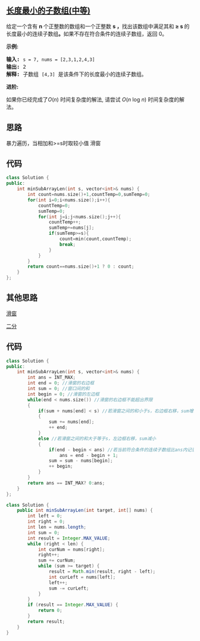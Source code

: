 ## [长度最小的子数组(中等)](https://leetcode-cn.com/problems/template/)
<p>给定一个含有&nbsp;<strong>n&nbsp;</strong>个正整数的数组和一个正整数&nbsp;<strong>s ，</strong>找出该数组中满足其和<strong> ≥ s </strong>的长度最小的连续子数组<strong>。</strong>如果不存在符合条件的连续子数组，返回 0。</p>

<p><strong>示例:&nbsp;</strong></p>

<pre><strong>输入:</strong> <code>s = 7, nums = [2,3,1,2,4,3]</code>
<strong>输出:</strong> 2
<strong>解释: </strong>子数组&nbsp;<code>[4,3]</code>&nbsp;是该条件下的长度最小的连续子数组。
</pre>

<p><strong>进阶:</strong></p>

<p>如果你已经完成了<em>O</em>(<em>n</em>) 时间复杂度的解法, 请尝试&nbsp;<em>O</em>(<em>n</em> log <em>n</em>) 时间复杂度的解法。</p>

## 思路
暴力遍历，当相加和>=s时取较小值
滑窗

## 代码
```c++
class Solution {
public:
    int minSubArrayLen(int s, vector<int>& nums) {
        int count=nums.size()+1,countTemp=0,sumTemp=0;
        for(int i=0;i<nums.size();i++){
            countTemp=0;
            sumTemp=0;
            for(int j=i;j<nums.size();j++){
                countTemp++;
                sumTemp+=nums[j];
                if(sumTemp>=s){
                    count=min(count,countTemp);
                    break;
                }
            }
        }
        return count==nums.size()+1 ? 0 : count;
    }
};
```
## 其他思路
[滑窗](https://leetcode-cn.com/problems/minimum-size-subarray-sum/solution/cxiang-xi-ti-jie-hua-dong-chuang-kou-by-youlookdel/)

[二分](https://leetcode-cn.com/problems/minimum-size-subarray-sum/solution/shuang-zhi-zhen-on-qian-zhui-he-er-fen-onlogn-by-h/)

## 代码
```c++
class Solution {
public:
    int minSubArrayLen(int s, vector<int>& nums) {
        int ans = INT_MAX;
        int end = 0; //滑窗的右边框
        int sum = 0; //窗口间的和
        int begin = 0; //滑窗的左边框
        while(end < nums.size()) //滑窗的右边框不能超出界限
        {
            if(sum + nums[end] < s) //若滑窗之间的和小于s，右边框右移，sum增大
            {
                sum += nums[end];
                ++ end;
            }
            else //若滑窗之间的和大于等于s，左边框右移，sum减小
            {
                if(end - begin < ans) //若当前符合条件的连续子数组比ans内记录的长度更小，则更新ans值
                    ans = end - begin + 1;
                sum = sum - nums[begin];
                ++ begin;
            }
        }
        return ans == INT_MAX? 0:ans;
    }
};
```
```java
class Solution {
    public int minSubArrayLen(int target, int[] nums) {
        int left = 0;
        int right = 0;
        int len = nums.length;
        int sum = 0;
        int result = Integer.MAX_VALUE;
        while (right < len) {
            int curNum = nums[right];
            right++;
            sum += curNum;
            while (sum >= target) {
                result = Math.min(result, right - left);
                int curLeft = nums[left];
                left++;
                sum -= curLeft;
            }
        }
        if (result == Integer.MAX_VALUE) {
            return 0;
        }
        return result;
    }
}
```